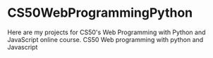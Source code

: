 # CS50WebProgrammingPython
Here are my projects for CS50's Web Programming with Python and JavaScript online course. 
CS50 Web programming with python and Javascript
